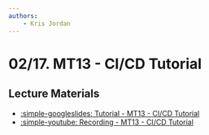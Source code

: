 ```yaml
---
authors:
    - Kris Jordan
---
```


# 02/17. MT13 - CI/CD Tutorial

## Lecture Materials

* [:simple-googleslides: Tutorial - MT13 - CI/CD Tutorial](../resources/backend-architecture/3-ci-cd.md)
* [:simple-youtube: Recording - MT13 - CI/CD Tutorial](https://youtube.com/live/uBCSlxWkmrI?feature=share)

